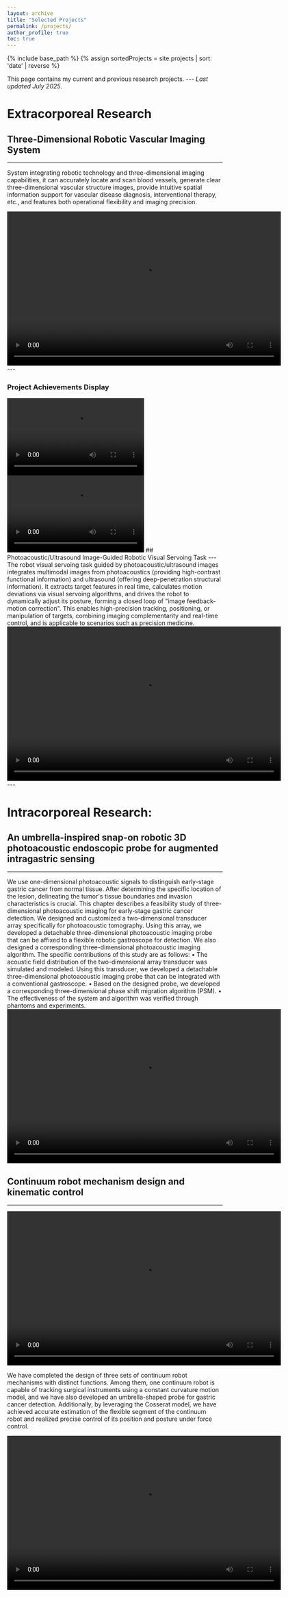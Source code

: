 ```yaml
---
layout: archive
title: "Selected Projects"
permalink: /projects/
author_profile: true
toc: true
---
```

{% include base_path %}
{% assign sortedProjects = site.projects | sort: 'date' | reverse %}

This page contains my current and previous research projects. --- _Last updated July 2025_.

# Extracorporeal Research

## Three-Dimensional Robotic Vascular Imaging System
---
System integrating robotic technology and three-dimensional imaging capabilities, it can accurately locate and scan blood vessels, generate clear three-dimensional vascular structure images, provide intuitive spatial information support for vascular disease diagnosis, interventional therapy, etc., and features both operational flexibility and imaging precision.


<video width="640" height="360" controls>
  <source src="/images/projects/RA_PA_Armscan/15dc18d194005171f56e028d0d4b53d4.mp4">
  Your browser does not support the video tag.
</video>
---

### Project Achievements Display

<video width="320" height="180" controls>
  <source src="/images/projects/RA_PA_Armscan/red.mp4">
  Your browser does not support the video tag.
</video>

<video width="320" height="180" controls>
  <source src="/images/projects/RA_PA_Armscan/white.mp4">
  Your browser does not support the video tag.
</video>
## Photoacoustic/Ultrasound Image-Guided Robotic Visual Servoing Task
---
The robot visual servoing task guided by photoacoustic/ultrasound images integrates multimodal images from photoacoustics (providing high-contrast functional information) and ultrasound (offering deep-penetration structural information). It extracts target features in real time, calculates motion deviations via visual servoing algorithms, and drives the robot to dynamically adjust its posture, forming a closed loop of "image feedback-motion correction". This enables high-precision tracking, positioning, or manipulation of targets, combining imaging complementarity and real-time control, and is applicable to scenarios such as precision medicine.


<video width="640" height="360" controls>
  
  <source src="/images/projects/RA_PA_Armscan/24b5955534ea9a7dd513ebae8efbc246.mp4">
  Your browser does not support the video tag.
</video>
---




# Intracorporeal Research:

## An umbrella-inspired snap-on robotic 3D photoacoustic endoscopic probe for augmented intragastric sensing
---
We use one-dimensional photoacoustic signals to distinguish early-stage gastric cancer from normal tissue. After determining the specific location of the lesion, delineating the tumor's tissue boundaries and invasion characteristics is crucial. This chapter describes a feasibility study of three-dimensional photoacoustic imaging for early-stage gastric cancer detection. We designed and customized a two-dimensional transducer array specifically for photoacoustic tomography. Using this array, we developed a detachable three-dimensional photoacoustic imaging probe that can be affixed to a flexible robotic gastroscope for detection. We also designed a corresponding three-dimensional photoacoustic imaging algorithm. The specific contributions of this study are as follows:
• The acoustic field distribution of the two-dimensional array transducer was simulated and modeled. Using this transducer, we developed a detachable three-dimensional photoacoustic imaging probe that can be integrated with a conventional gastroscope.
• Based on the designed probe, we developed a corresponding three-dimensional phase shift migration algorithm (PSM).
• The effectiveness of the system and algorithm was verified through phantoms and experiments.
<video width="640" height="360" controls>
  <source src="/images/projects/Umb/14f5b29134bd95f99372ca98c509d5e5.mp4">
  Your browser does not support the video tag.
</video>



## Continuum robot mechanism design and kinematic control
---

<video width="640" height="360" controls>
  <source src="/images/projects/Umb/7b7d1604365ff595e71a803cf680d85e.mp4">
  Your browser does not support the video tag.
</video>

We have completed the design of three sets of continuum robot mechanisms with distinct functions. Among them, one continuum robot is capable of tracking surgical instruments using a constant curvature motion model, and we have also developed an umbrella-shaped probe for gastric cancer detection. Additionally, by leveraging the Cosserat model, we have achieved accurate estimation of the flexible segment of the continuum robot and realized precise control of its position and posture under force control.


<video width="640" height="360" controls>
  <source src="/images/projects/Umb/soft.mp4">
  Your browser does not support the video tag.
</video>

